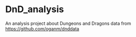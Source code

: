 # DnD_analysis
An analysis project about Dungeons and Dragons data from https://github.com/oganm/dnddata

